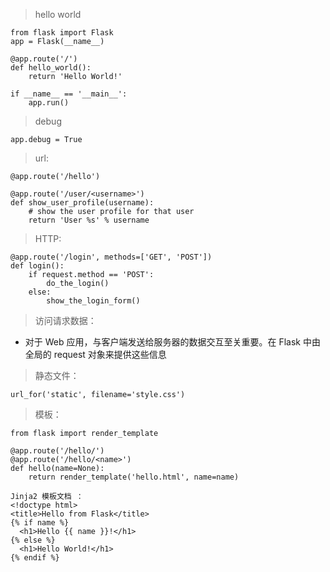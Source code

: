 > hello world

```
from flask import Flask
app = Flask(__name__)

@app.route('/')
def hello_world():
    return 'Hello World!'

if __name__ == '__main__':
    app.run()
```
> debug

```
app.debug = True
```

> url:

```
@app.route('/hello')

@app.route('/user/<username>')
def show_user_profile(username):
    # show the user profile for that user
    return 'User %s' % username
```

> HTTP:

```
@app.route('/login', methods=['GET', 'POST'])
def login():
    if request.method == 'POST':
        do_the_login()
    else:
        show_the_login_form()
```

> 访问请求数据：
- 对于 Web 应用，与客户端发送给服务器的数据交互至关重要。在 Flask 中由全局的 request 对象来提供这些信息


> 静态文件：

```
url_for('static', filename='style.css')
```

> 模板：

```
from flask import render_template

@app.route('/hello/')
@app.route('/hello/<name>')
def hello(name=None):
    return render_template('hello.html', name=name)

Jinja2 模板文档 ：
<!doctype html>
<title>Hello from Flask</title>
{% if name %}
  <h1>Hello {{ name }}!</h1>
{% else %}
  <h1>Hello World!</h1>
{% endif %}    
```





